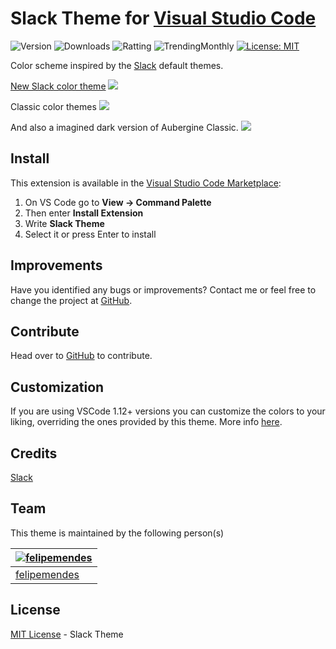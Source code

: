 # Slack Theme for [Visual Studio Code](https://marketplace.visualstudio.com/items?itemName=felipe-mendes.slack-theme)

![Version](https://vsmarketplacebadge.apphb.com/version-short/felipe-mendes.slack-theme.svg)
![Downloads](https://vsmarketplacebadge.apphb.com/downloads-short/felipe-mendes.slack-theme.svg)
![Ratting](https://vsmarketplacebadge.apphb.com/rating/felipe-mendes.slack-theme.svg)
![TrendingMonthly](https://vsmarketplacebadge.apphb.com/trending-monthly/felipe-mendes.slack-theme.svg)
[![License: MIT](https://img.shields.io/badge/License-MIT-yellow.svg)](https://opensource.org/licenses/MIT)

Color scheme inspired by the [Slack](https://slack.com) default themes.

[New Slack color theme](https://slackhq.com/say-hello-new-logo)
![](https://raw.githubusercontent.com/slack-theme/visual-studio-code/master/assets/new-aubergine.png)

Classic color themes
![](https://raw.githubusercontent.com/slack-theme/visual-studio-code/master/assets/screenshot.png)

And also a imagined dark version of Aubergine Classic.
![](https://raw.githubusercontent.com/slack-theme/visual-studio-code/master/assets/screenshot-dark.png)

## Install

This extension is available in the [Visual Studio Code Marketplace](https://marketplace.visualstudio.com/items?itemName=felipe-mendes.slack-theme):
1. On VS Code go to **View -> Command Palette**
2. Then enter **Install Extension**
3. Write **Slack Theme**
4. Select it or press Enter to install

## Improvements

Have you identified any bugs or improvements? Contact me or feel free to change the project at [GitHub](https://github.com/felipemendes/slack-theme).

## Contribute
Head over to [GitHub](https://github.com/felipemendes/slack-theme) to contribute.

## Customization

If you are using VSCode 1.12+ versions you can customize the colors to your liking, overriding the ones provided by this theme. More info [here](https://code.visualstudio.com/docs/getstarted/theme-color-reference).

## Credits

[Slack](https://github.com/slackhq)

## Team

This theme is maintained by the following person(s)


[![felipemendes](https://avatars2.githubusercontent.com/u/3712089?s=100&v=4)](https://github.com/felipemendes) |
--- |
[felipemendes](https://github.com/felipemendes) |


## License

[MIT License](./License) - Slack Theme


